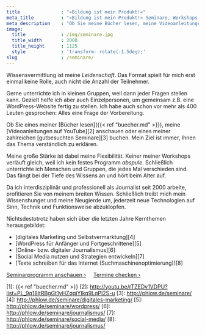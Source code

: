 ```yaml
---
title               : "»Bildung ist mein Produkt!«"
meta_title          : "»Bildung ist mein Produkt!« Seminare, Workshops und Vorträge von Moritz »mo.« Sauer"
meta_description    : "Ob Sie meine Bücher lesen, meine Videoanleitungen anschauen oder meine Seminare buchen. Mein Ziel ist immer, Ihnen das Thema verständlich zu erklären."
image:
  title             : /img/seminare.jpg
  title_width       : 2000
  title_height      : 1125
  style             : 'transform: rotate(-1.5deg);'
slug                : /seminare/
---
```

Wissensvermittlung ist meine _Leidenschaft_. Das Format spielt für mich erst einmal keine Rolle, auch nicht die Anzahl der Teilnehmer.

Gerne unterrichte ich in kleinen Gruppen, weil dann jeder Fragen stellen kann. Gezielt helfe ich aber auch Einzelpersonen, um gemeinsam z.B. eine WordPress-Website fertig zu stellen. Ich habe auch schon vor mehr als 400 Leuten gesprochen: Alles eine Frage der Vorbereitung.

Ob Sie eines meiner [Bücher lesen]({{< ref "buecher.md" >}}), meine [Videoanleitungen auf YouTube][2] anschauen oder eines meiner zahlreichen [gutbesuchten Seminare][3] buchen. Mein Ziel ist immer, Ihnen das Thema verständlich zu erklären.

Meine große Stärke ist dabei meine Flexibilität. Keiner meiner Workshops verläuft gleich, weil ich kein festes Programm *abspule*. Schließlich unterrichte ich Menschen und Gruppen, die jedes Mal verschieden sind. Das fängt bei der Tiefe des Wissens an und hört beim Alter auf.

Da ich interdisziplinär und professionell als Journalist seit 2000 arbeite, profitieren Sie von meinem breiten Wissen. Schließlich treibt mich mein Wissenshunger und meine Neugierde um, jederzeit neue Technologien auf Sinn, Technik und Funktionsweise abzuklopfen.

Nichtsdestotrotz haben sich über die letzten Jahre Kernthemen herausgebildet:

- [digitales Marketing und Selbstvermarktung][4]
- [WordPress für Anfänger und Fortgeschrittene][5]
- [Online- bzw. digitaler Journalismus][6]
- [Social Media nutzen und Strategien entwickeln][7]
- [Texte schreiben für das Internet (Suchmaschinenoptimierung)][8]

<a href="http://phlow.de/seminare/programm/" class="button radius large info">Seminarprogramm anschauen ›</a>&nbsp;&nbsp;&nbsp;&nbsp;&nbsp;<a href="http://phlow.de/seminare/termine/" class="button radius large info">Termine checken ›</a>


 [1]: {{< ref "buecher.md" >}}
 [2]: http://youtu.be/rTZEDv1VDPU?list=PL_9q18jtRBgGt1yHZqqiYIkq9LqPI2S-u
 [3]: http://phlow.de/seminare/
 [4]: http://phlow.de/seminare/digitales-marketing/
 [5]: http://phlow.de/seminare/wordpress/
 [6]: http://phlow.de/seminare/journalismus/
 [7]: http://phlow.de/seminare/social-media/
 [8]: http://phlow.de/seminare/journalismus/
